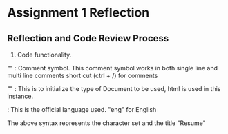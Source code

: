 # Assignment 1 Reflection

## Reflection and Code Review Process

1. Code functionality.

"<!-- -->" : Comment symbol. This comment symbol works in both single line and multi line comments
short cut (ctrl + /) for comments

"<!DOCTYPE html>" : This is to initialize the type of Document to be used, html is used in this instance. 
<!--<html lang="eng"> -->: This is the official language used. "eng" for English

<!--<head>
		<meta charset="UTF-8" />
		<meta name="viewport" content="width=device-width, initial-scale=1.0" />
		<title>Resume</title>
	</head> -->
The above syntax represents the character set and the title "Resume"


